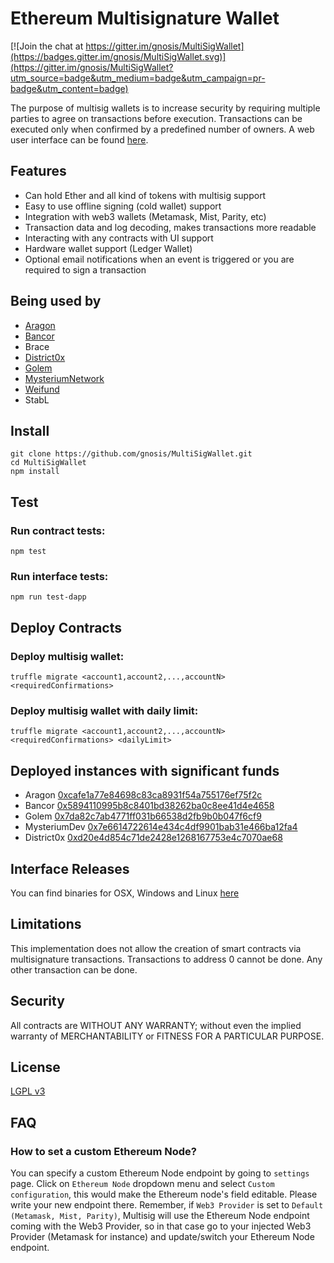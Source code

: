 Ethereum Multisignature Wallet
===================

[![Join the chat at https://gitter.im/gnosis/MultiSigWallet](https://badges.gitter.im/gnosis/MultiSigWallet.svg)](https://gitter.im/gnosis/MultiSigWallet?utm_source=badge&utm_medium=badge&utm_campaign=pr-badge&utm_content=badge)

The purpose of multisig wallets is to increase security by requiring multiple parties to agree on transactions before execution. Transactions can be executed only when confirmed by a predefined number of owners. A web user interface can be found [here](/dapp).

Features
-------------

- Can hold Ether and all kind of tokens with multisig support
- Easy to use offline signing (cold wallet) support
- Integration with web3 wallets (Metamask, Mist, Parity, etc)
- Transaction data and log decoding, makes transactions more readable
- Interacting with any contracts with UI support
- Hardware wallet support (Ledger Wallet)
- Optional email notifications when an event is triggered or you are required to sign a transaction

Being used by
-------------
- [Aragon](https://aragon.one/)
- [Bancor](https://www.bancor.network/)
- Brace
- [District0x](https://district0x.io/)
- [Golem](https://golem.network/)
- [MysteriumNetwork](https://mysterium.network/)
- [Weifund](http://weifund.io/)
- StabL

Install
-------------
```
git clone https://github.com/gnosis/MultiSigWallet.git
cd MultiSigWallet
npm install
```

Test
-------------
### Run contract tests:
```
npm test
```
### Run interface tests:
```
npm run test-dapp
```

Deploy Contracts
-------------
### Deploy multisig wallet:
```
truffle migrate <account1,account2,...,accountN> <requiredConfirmations>
```
### Deploy multisig wallet with daily limit:
```
truffle migrate <account1,account2,...,accountN> <requiredConfirmations> <dailyLimit>
```

Deployed instances with significant funds
-------------
- Aragon [0xcafe1a77e84698c83ca8931f54a755176ef75f2c](https://etherscan.io/address/0xcafe1a77e84698c83ca8931f54a755176ef75f2c)
- Bancor [0x5894110995b8c8401bd38262ba0c8ee41d4e4658](https://etherscan.io/address/0x5894110995b8c8401bd38262ba0c8ee41d4e4658)
- Golem [0x7da82c7ab4771ff031b66538d2fb9b0b047f6cf9](https://etherscan.io/address/0x7da82c7ab4771ff031b66538d2fb9b0b047f6cf9)
- MysteriumDev [0x7e6614722614e434c4df9901bab31e466ba12fa4](https://etherscan.io/address/0x7e6614722614e434c4df9901bab31e466ba12fa4)
- District0x [0xd20e4d854c71de2428e1268167753e4c7070ae68](https://etherscan.io/address/0xd20e4d854c71de2428e1268167753e4c7070ae68)

Interface Releases
------------------
You can find binaries for OSX, Windows and Linux [here](https://github.com/gnosis/MultiSigWallet/releases)

Limitations
-------------
This implementation does not allow the creation of smart contracts via multisignature transactions.
Transactions to address 0 cannot be done. Any other transaction can be done.

Security
-------------
All contracts are WITHOUT ANY WARRANTY; without even the implied warranty of MERCHANTABILITY or FITNESS FOR A PARTICULAR PURPOSE.

License
-------------
[LGPL v3](./LICENSE)

FAQ
-------------
### How to set a custom Ethereum Node?
You can specify a custom Ethereum Node endpoint by going to `settings` page. Click on `Ethereum Node` dropdown menu and select `Custom configuration`, this would make the Ethereum node's field editable. Please write your new endpoint there. Remember, if `Web3 Provider` is set to `Default (Metamask, Mist, Parity)`, Multisig will use the Ethereum Node endpoint coming with the Web3 Provider, so in that case go to your injected Web3 Provider (Metamask for instance) and update/switch your Ethereum Node endpoint.

